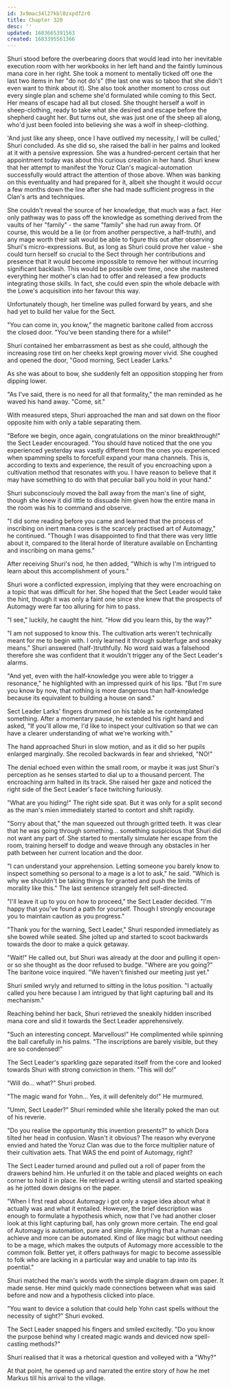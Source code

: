 ```yaml
---
id: 3x9mac34l27kbl0zxpdf2r0
title: Chapter 320
desc: ''
updated: 1683665391563
created: 1683395561366
---
```


Shuri stood before the overbearing doors that would lead into her inevitable execution room with her workbooks in her left hand and the faintly luminous mana core in her right. She took a moment to mentally ticked off one the last two items in her "do not do's" (the last one was so taboo that she didn't even want to think about it). She also took another moment to cross out every single plan and scheme she'd formulated while coming to this Sect. Her means of escape had all but closed. She thought herself a wolf in sheep-clothing, ready to take what she desired and escape before the shepherd caught her. But turns out, she was just one of the sheep all along, who'd just been fooled into believing she was a wolf in sheep-clothing.

'And just like any sheep, once I have outlived my necessity, I will be culled,' Shuri concluded. As she did so, she raised the ball in her palms and looked at it with a pensive expression. She was a hundred-percent certain that her appointment today was about this curious creation in her hand. Shuri knew that her attempt to manifest the Yoruz Clan's magical-automation successfully would attract the attention of those above. When was banking on this eventuality and had prepared for it, albeit she thought it would occur a few months down the line after she had made sufficient progress in the Clan's arts and techniques.

She couldn't reveal the source of her knowledge, that much was a fact. Her only pathway was to pass off the knowledge as something derived from the vaults of her "family" - the same "family" she had run away from. Of course, this would be a lie (or from another perspective, a half-truth), and any mage worth their salt would be able to figure this out after observing Shuri's micro-expressions. But, as long as Shuri could prove her value - she could turn herself so crucial to the Sect through her contributions and presence that it would become impossible to remove her without incurring significant backlash. This would be possible over time, once she mastered everything her mother's clan had to offer and released a few products integrating those skills. In fact, she could even spin the whole debacle with the Lowe's acquisition into her favour this way.

Unfortunately though, her timeline was pulled forward by years, and she had yet to build her value for the Sect.

"You can come in, you know," the magnetic baritone called from accross the closed door. "You've been standing there for a while!"

Shuri contained her embarrassment as best as she could, although the increasing rose tint on her cheeks kept growing mover vivid. She coughed and opened the door, "Good morning, Sect Leader Larks."

As she was about to bow, she suddenly felt an opposition stopping her from dipping lower.

"As I've said, there is no need for all that formality," the man reminded as he waved his hand away. "Come, sit."

With measured steps, Shuri approached the man and sat down on the floor opposite him with only a table separating them.

"Before we begin, once again, congratulations on the minor breakthrough!" the Sect Leader encouraged. "You should have noticed that the one you experienced yesterday was vastly different from the ones you experienced when spamming spells to forcefull expand your mana channels. This is, according to texts and experience, the result of you encroaching upon a cultivation method that resonates with you. I have reason to believe that it may have something to do with that peculiar ball you hold in your hand."

Shuri subconsciouly moved the ball away from the man's line of sight, though she knew it did little to dissuade him given how the entire mana in the room was his to command and observe.

"I did some reading before you came and learned that the process of inscribing on inert mana cores is the scarcely practised art of Automagy," he continued. "Though I was disappointed to find that there was very little about it, compared to the literal horde of literature available on Enchanting and inscribing on mana gems."

After receiving Shuri's nod, he then added, "Which is why I'm intrigued to learn about this accomplishment of yours."

Shuri wore a conflicted expression, implying that they were encroaching on a topic that was difficult for her. She hoped that the Sect Leader would take the hint, though it was only a faint one since she knew that the prospects of Automagy were far too alluring for him to pass.

"I see," luckily, he caught the hint. "How did you learn this, by the way?"

"I am not supposed to know this. The cultivation arts weren't technically meant for me to begin with. I only learned it through subterfuge and sneaky means." Shuri answered (half-)truthfully. No word said was a falsehood therefore she was confident that it wouldn't trigger any of the Sect Leader's alarms.

"And yet, even with the half-knowledge you were able to trigger a resonance," he highlighted with an impressed quirk of his lips. "But I'm sure you know by now, that nothing is more dangerous than half-knowledge because its equivalent to building a house on sand."

Sect Leader Larks' fingers drummed on his table as he contemplated something. After a momentary pause, he extended his right hand and asked, "If you'll allow me, I'd like to inspect your cultivation so that we can have a clearer understanding of what we're working with."

The hand approached Shuri in slow motion, and as it did so her pupils enlarged marginally. She recoiled backwards in fear and shrieked, "NO!"

The denial echoed even within the small room, or maybe it was just Shuri's perception as he senses started to dial up to a thousand percent. The encroaching arm halted in its track. She raised her gaze and noticed the right side of the Sect Leader's face twitching furiously.

"What are you hiding!" The right side spat. But it was only for a split second as the man's mien immediately started to contort and shift rapidly.

"Sorry about that," the man squeezed out through gritted teeth. It was clear that he was going through something... something suspicious that Shuri did not want any part of. She started to mentally simulate her escape from the room, training herself to dodge and weave through any obstacles in her path between her current location and the door.

"I can understand your apprehension. Letting someone you barely know to inspect something so personal to a mage is a lot to ask," he said. "Which is why we shouldn't be taking things for granted and push the limits of morality like this." The last sentence strangely felt self-directed.

"I'll leave it up to you on how to proceed," the Sect Leader decided. "I'm happy that you've found a path for yourself. Though I strongly encourage you to maintain caution as you progress."

"Thank you for the warning, Sect Leader," Shuri responded immediately as she bowed while seated. She jolted up and started to scoot backwards towards the door to make a quick getaway.

"Wait!" He called out, but Shuri was already at the door and pulling it open- or so she thought as the door refused to budge. "Where are you going?" The baritone voice inquired. "We haven't finished our meeting just yet."

Shuri smiled wryly and returned to sitting in the lotus position. "I actually called you here because I am intrigued by that light capturing ball and its mechanism."

Reaching behind her back, Shuri retrieved the sneakily hidden inscribed mana core and slid it towards the Sect Leader apprehensively.

"Such an interesting concept. Marvellous!" He complimented while spinning the ball carefully in his palms. "The inscriptions are barely visible, but they are so condensed!"

The Sect Leader's sparkling gaze separated itself from the core and looked towards Shuri with strong conviction in them. "This will do!"

"Will do... what?" Shuri probed.

"The magic wand for Yohn... Yes, it will defenitely do!" He murmured.

"Umm, Sect Leader?" Shuri reminded while she literally poked the man out of his reverie.

"Do you realise the opportunity this invention presents?" to which Dora tilted her head in confusion. Wasn't it obvious? The reason why everyone envied and hated the Yoruz Clan was due to the force multiplier nature of their cultivation aets. That WAS the end point of Automagy, right?

The Sect Leader turned around and pulled out a roll of paper from the drawers behind him. He unfurled it on the table and placed weights on each corner to hold it in place. He retrieved a writing utensil and started speaking as he jotted down designs on the paper.

"When I first read about Automagy i got only a vague idea about what it actually was and what it entailed. However, the brief description was enough to formulate a hypothesis which, now that I've had another closer look at this light capturing ball, has only grown more certain. The end goal of Automagy is automation, pure and simple. Anything that a human can achieve and more can be automated. Kind of like magic but without needing to be a mage, which makes the outputs of Automagy more accessible to the common folk. Better yet, it offers pathways for magic to become assessible to folk who are lacking in a particular way and unable to tap into its poential."

Shuri matched the man's words woth the simple diagram drawn om paper. It made sense. Her mind quickly made connections between what was said before and now and a hypothesis clicked into place.

"You want to device a solution that could help Yohn cast spells without the necessity of sight?" Shuri evoked.

The Sect Leader snapped his fingers and smiled excitedly. "Do you know the purpose behind why I created magic wands and deviced now spell-casting methods?"

Shuri realised that it was a rhetorical question and volleyed with a "Why?"

At that point, he opened up and narrated the entire story of how he met Markus till his arrival to the village.
